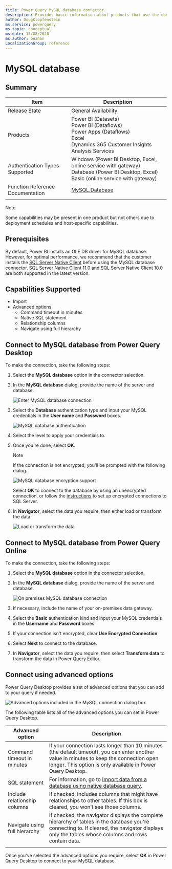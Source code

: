 ```yaml
---
title: Power Query MySQL database connector
description: Provides basic information about products that use the connector, supported authentication types, prerequisites, and connection instructions.
author: DougKlopfenstein
ms.service: powerquery
ms.topic: conceptual
ms.date: 12/08/2020
ms.author: bezhan
LocalizationGroup: reference
---
```


# MySQL database
 
## Summary

| Item | Description |
| ---- | ----------- |
| Release State | General Availability |
| Products | Power BI (Datasets)<br/>Power BI (Dataflows)<br/>Power Apps (Dataflows)<br/>Excel<br/>Dynamics 365 Customer Insights<br/>Analysis Services |
| Authentication Types Supported | Windows (Power BI Desktop, Excel, online service with gateway)<br/>Database (Power BI Desktop, Excel)<br/>Basic (online service with gateway) |
| Function Reference Documentation | [MySQL.Database](https://docs.microsoft.com/powerquery-m/mysql-database) |
| | |

>[!Note]
> Some capabilities may be present in one product but not others due to deployment schedules and host-specific capabilities.
 
## Prerequisites

By default, Power BI installs an OLE DB driver for MySQL database. However, for optimal performance, we recommend that the customer installs the [SQL Server Native Client](https://docs.microsoft.com/sql/relational-databases/native-client/applications/installing-sql-server-native-client) before using the MySQL database connector. SQL Server Native Client 11.0 and SQL Server Native Client 10.0 are both supported in the latest version.

 
## Capabilities Supported
* Import
* Advanced options
    * Command timeout in minutes
    * Native SQL statement
    * Relationship columns
    * Navigate using full hierarchy
    
## Connect to MySQL database from Power Query Desktop

To make the connection, take the following steps:
 
1. Select the **MySQL database** option in the connector selection.
 
2. In the **MySQL database** dialog, provide the name of the server and database. 

   ![Enter MySQL database connection](./media/mysql-database/signin.png)

3. Select the **Database** authentication type and input your MySQL credentials in the **User name** and **Password** boxes.

   ![MySQL database authentication](./media/mysql-database/enter-credentials.png)

4. Select the level to apply your credentials to.

5. Once you're done, select **OK**.

   >[!Note]
   > If the connection is not encrypted, you'll be prompted with the following dialog.

   ![MySQL database encryption support](../images/EncryptionWarning.png)

   Select **OK** to connect to the database by using an unencrypted connection, or follow the [instructions](https://docs.microsoft.com/sql/database-engine/configure-windows/enable-encrypted-connections-to-the-database-engine) to set up encrypted connections to SQL Server.

6. In **Navigator**, select the data you require, then either load or transform the data.

   ![Load or transform the data](./media/mysql-database/navigator.png)

## Connect to MySQL database from Power Query Online

To make the connection, take the following steps:

1. Select the **MySQL database** option in the connector selection.
 
2. In the **MySQL database** dialog, provide the name of the server and database.  

   ![On premises MySQL database connection](./media/mysql-database/service-signin.png)

3. If necessary, include the name of your on-premises data gateway.

4. Select the **Basic** authentication kind and input your MySQL credentials in the **Username** and **Password** boxes.

5. If your connection isn't encrypted, clear **Use Encrypted Connection**.

5. Select **Next** to connect to the database.

6. In **Navigator**, select the data you require, then select **Transform data** to transform the data in Power Query Editor.

## Connect using advanced options

Power Query Desktop provides a set of advanced options that you can add to your query if needed.

![Advanced options included in the MySQL connection dialog box](./media/mysql-database/advanced-options.png)


The following table lists all of the advanced options you can set in Power Query Desktop.

| Advanced option	| Description |
| --------------- | ----------- |
| Command timeout in minutes | If your connection lasts longer than 10 minutes (the default timeout), you can enter another value in minutes to keep the connection open longer. This option is only available in Power Query Desktop. |
| SQL statement | For information, go to [Import data from a database using native database query](../native-database-query.md). |
| Include relationship columns | If checked, includes columns that might have relationships to other tables. If this box is cleared, you won’t see those columns. |
| Navigate using full hierarchy | If checked, the navigator displays the complete hierarchy of tables in the database you're connecting to. If cleared, the navigator displays only the tables whose columns and rows contain data. |
| | |

Once you've selected the advanced options you require, select **OK** in Power Query Desktop to connect to your MySQL database.
